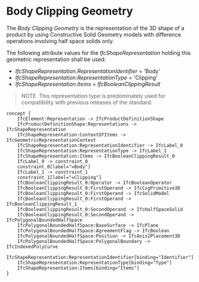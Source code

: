 Body Clipping Geometry
======================

The _Body Clipping Geometry_ is the representation of the 3D shape of a product by using Constructive Solid Geometry models with difference operations involving half space solids only.

The following attribute values for the _IfcShapeRepresentation_ holding this geometric representation shall be used:

* _IfcShapeRepresentation_._RepresentationIdentifier_ = 'Body'
* _IfcShapeRepresentation_._RepresentationType_ = 'Clipping'
* _IfcShapeRepresentation_._Items_ = _IfcBooleanClippingResult_

> NOTE&nbsp; This representation type is predominately used for compatibility with previous releases of the standard.

```
concept {
    IfcElement:Representation -> IfcProductDefinitionShape
    IfcProductDefinitionShape:Representations -> IfcShapeRepresentation
    IfcShapeRepresentation:ContextOfItems -> IfcGeometricRepresentationContext
    IfcShapeRepresentation:RepresentationIdentifier -> IfcLabel_0
    IfcShapeRepresentation:RepresentationType -> IfcLabel_1
    IfcShapeRepresentation:Items -> IfcBooleanClippingResult_0
    IfcLabel_0 -> constraint_0
    constraint_0[label="=Body"]
    IfcLabel_1 -> constraint_1
    constraint_1[label="=Clipping"]
    IfcBooleanClippingResult_0:Operator -> IfcBooleanOperator
    IfcBooleanClippingResult_0:FirstOperand -> IfcCsgPrimitive3D
    IfcBooleanClippingResult_0:FirstOperand -> IfcSolidModel
    IfcBooleanClippingResult_0:FirstOperand -> IfcBooleanClippingResult_1
    IfcBooleanClippingResult_0:SecondOperand -> IfcHalfSpaceSolid
    IfcBooleanClippingResult_0:SecondOperand -> IfcPolygonalBoundedHalfSpace
    IfcPolygonalBoundedHalfSpace:BaseSurface -> IfcPlane
    IfcPolygonalBoundedHalfSpace:AgreementFlag -> IfcBoolean
    IfcPolygonalBoundedHalfSpace:Position -> IfcAxis2Placement3D
    IfcPolygonalBoundedHalfSpace:PolygonalBoundary -> IfcIndexedPolyCurve
    IfcShapeRepresentation:RepresentationIdentifier[binding="Identifier"]
    IfcShapeRepresentation:RepresentationType[binding="Type"]
    IfcShapeRepresentation:Items[binding="Items"]
}
```
